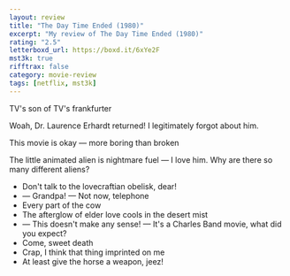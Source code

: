 ```yaml
---
layout: review
title: "The Day Time Ended (1980)"
excerpt: "My review of The Day Time Ended (1980)"
rating: "2.5"
letterboxd_url: https://boxd.it/6xYe2F
mst3k: true
rifftrax: false
category: movie-review
tags: [netflix, mst3k]
---
```


TV's son of TV's frankfurter

Woah, Dr. Laurence Erhardt returned! I legitimately forgot about him.

This movie is okay — more boring than broken

The little animated alien is nightmare fuel — I love him. Why are there so many different aliens?

- Don't talk to the lovecraftian obelisk, dear!
- — Grandpa! — Not now, telephone
- Every part of the cow
- The afterglow of elder love cools in the desert mist
- — This doesn't make any sense! — It's a Charles Band movie, what did you expect?
- Come, sweet death
- Crap, I think that thing imprinted on me
- At least give the horse a weapon, jeez!
